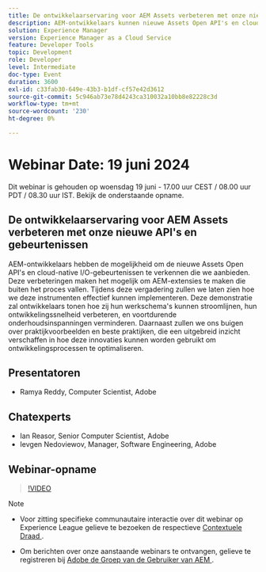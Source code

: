 ```yaml
---
title: De ontwikkelaarservaring voor AEM Assets verbeteren met onze nieuwe API's en gebeurtenissen
description: AEM-ontwikkelaars kunnen nieuwe Assets Open API's en cloud-native I/O-gebeurtenissen verkennen om AEM-extensies te maken die buiten het proces vallen, workflows te stroomlijnen, de ontwikkelingssnelheid te verhogen en het onderhoud te verminderen, met praktijkvoorbeelden en best practices gedemonstreerd.
solution: Experience Manager
version: Experience Manager as a Cloud Service
feature: Developer Tools
topic: Development
role: Developer
level: Intermediate
doc-type: Event
duration: 3600
exl-id: c33fab30-649e-43b3-b1df-cf57e42d3612
source-git-commit: 5c946ab73e78d4243ca310032a10bb8e82228c3d
workflow-type: tm+mt
source-wordcount: '230'
ht-degree: 0%

---
```


# Webinar Date: 19 juni 2024

Dit webinar is gehouden op woensdag 19 juni - 17.00 uur CEST / 08.00 uur PDT / 08.30 uur IST. Bekijk de onderstaande opname.

## De ontwikkelaarservaring voor AEM Assets verbeteren met onze nieuwe API&#39;s en gebeurtenissen

AEM-ontwikkelaars hebben de mogelijkheid om de nieuwe Assets Open API&#39;s en cloud-native I/O-gebeurtenissen te verkennen die we aanbieden. Deze verbeteringen maken het mogelijk om AEM-extensies te maken die buiten het proces vallen. Tijdens deze vergadering zullen we laten zien hoe we deze instrumenten effectief kunnen implementeren. Deze demonstratie zal ontwikkelaars tonen hoe zij hun werkschema&#39;s kunnen stroomlijnen, hun ontwikkelingssnelheid verbeteren, en voortdurende onderhoudsinspanningen verminderen. Daarnaast zullen we ons buigen over praktijkvoorbeelden en beste praktijken, die een uitgebreid inzicht verschaffen in hoe deze innovaties kunnen worden gebruikt om ontwikkelingsprocessen te optimaliseren.

## Presentatoren

* Ramya Reddy, Computer Scientist, Adobe

## Chatexperts

* Ian Reasor, Senior Computer Scientist, Adobe
* Ievgen Nedoviewov, Manager, Software Engineering, Adobe

## Webinar-opname

>[!VIDEO](https://video.tv.adobe.com/v/3430198)

>[!NOTE]
> 
>* Voor zitting specifieke communautaire interactie over dit webinar op Experience League gelieve te bezoeken de respectieve [ Contextuele Draad ](https://adobe.ly/3UQXwFO).
>
>* Om berichten over onze aanstaande webinars te ontvangen, gelieve te registreren bij [ Adobe de Groep van de Gebruiker van AEM ](https://aem-augs.adobe.com/).
